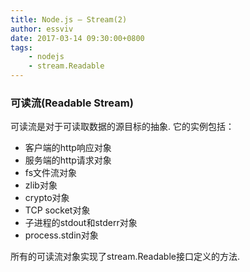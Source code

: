 ```yaml
---
title: Node.js — Stream(2)
author: essviv
date: 2017-03-14 09:30:00+0800
tags: 
	- nodejs
	- stream.Readable
---
```


### 可读流(Readable Stream)

可读流是对于可读取数据的源目标的抽象. 它的实例包括： 

- 客户端的http响应对象
- 服务端的http请求对象
- fs文件流对象
- zlib对象
- crypto对象
- TCP socket对象
- 子进程的stdout和stderr对象
- process.stdin对象

所有的可读流对象实现了stream.Readable接口定义的方法. 
